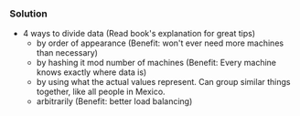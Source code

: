 ### Solution

- 4 ways to divide data (Read book's explanation for great tips)
    - by order of appearance (Benefit: won't ever need more machines than necessary)
    - by hashing it mod number of machines (Benefit: Every machine knows exactly where data is)
    - by using what the actual values represent. Can group similar things together, like all people in Mexico.
    - arbitrarily (Benefit: better load balancing)
